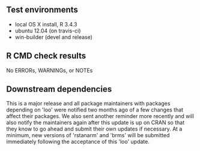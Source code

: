 ## Test environments
* local OS X install, R 3.4.3
* ubuntu 12.04 (on travis-ci)
* win-builder (devel and release)

## R CMD check results
No ERRORs, WARNINGs, or NOTEs

## Downstream dependencies
This is a major release and all package maintainers with packages depending on
'loo' were notified two months ago of a few changes that affect their packages.
We also sent another reminder more recently and will also notify the maintainers
again after this update is up on CRAN so that they know to go ahead and submit
their own updates if necessary. At a minimum, new versions of 'rstanarm' and
'brms' will be submitted immediately following the acceptance of this 'loo'
update.
